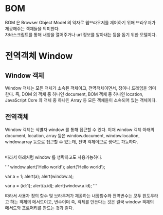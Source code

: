 # BOM
BOM 은 Browser Object Model 의 약자로 웹브라우저를 제어하기 위해 브라우저가 제공해주는 객체들을 의미한다.</br>
자바스크립트를 통해 새창을 열어주거나 url 정보를 알아내는 등을 돕기 위한 모델이다.

# 전역객체 Window

## Window 객체
Window 객체는 모든 객체가 소속된 객체이고, 전역객체이면서, 창이나 프레임을 의미한다. 즉, DOM 의 객체 중 하나인 document,
BOM 객체 중 하나인 location, JavaScript Core 의 객체 중 하나인 Array 등 모든 객체들이 소속되어 있는 객체이다.

## 전역객체
Window 객체는 식별자 window 를 통해 접근할 수 있다. 이때 window 객체 아래의 document, location, array 등은
window.document, window.location, window.array 등으로 접근할 수 있는데, 전역 객체이므로 생략도 가능하다.<br><br>

따라서 아래처럼 window 를 생략하고도 사용가능하다.<br>

'''
window.alert('Hello world');
alert('Hello world');

var a = 1;
alert(a);
alert(window.a);

var a = {id:1};
alert(a.id);
alert(window.a.id);
'''


따라서 사용자 정의 함수 및 브라우저가 제공하는 내장함수와 전역변수는 모두 윈도우라고 하는 객체의 메서드이고, 변수이며 즉, 객체를 만든다는 것은
결국 window 객체의 메서드와 프로퍼티를 만드는 것과 같다.
